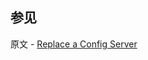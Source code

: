 ## 参见

原文 - [Replace a Config Server]( https://docs.mongodb.com/manual/tutorial/replace-config-server/ )

